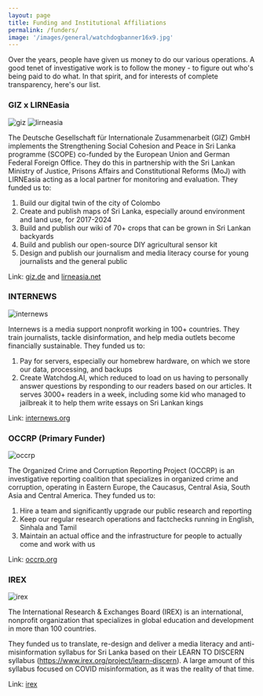 ```yaml
---
layout: page
title: Funding and Institutional Affiliations
permalink: /funders/
image: '/images/general/watchdogbanner16x9.jpg'
---
```


Over the years, people have given us money to do our various operations. A good tenet of investigative work is to follow the money - to figure out who's being paid to do what. In that spirit, and for interests of complete transparency, here's our list.

### GIZ x LIRNEasia

![giz]({{site.baseurl}}/images/general/scope-logos.png)
![lirneasia]({{site.baseurl}}/images/general/lirneasia-logo.png)

The Deutsche Gesellschaft für Internationale Zusammenarbeit (GIZ) GmbH implements the Strengthening Social Cohesion and Peace in Sri Lanka programme (SCOPE) co-funded by the European Union and German Federal Foreign Office. They do this in partnership with the Sri Lankan Ministry of Justice, Prisons Affairs and Constitutional Reforms (MoJ) with LIRNEasia acting as a local partner for monitoring and evaluation. They funded us to:

1) Build our digital twin of the city of Colombo
2) Create and publish maps of Sri Lanka, especially around environment and land use, for 2017-2024
3) Build and publish our wiki of 70+ crops that can be grown in Sri Lankan backyards
4) Build and publish our open-source DIY agricultural sensor kit
5) Design and publish our journalism and media literacy course for young journalists and the general public

Link: [giz.de](https://www.giz.de) and [lirneasia.net](https://www.lirneasia.net)

### INTERNEWS

![internews]({{site.baseurl}}/images/general/internews-logo.png)

Internews is a media support nonprofit working in 100+ countries. They train journalists, tackle disinformation, and help media outlets become financially sustainable. They funded us to:

1) Pay for servers, especially our homebrew hardware, on which we store our data, processing, and backups
2) Create Watchdog.AI, which reduced to load on us having to personally answer questions by responding to our readers based on our articles. It serves 3000+ readers in a week, including some kid who managed to jailbreak it to help them write essays on Sri Lankan kings

Link: [internews.org](https://internews.org/)

### OCCRP (Primary Funder)

![occrp]({{site.baseurl}}/images/general/OCCRP-logo.png)

The Organized Crime and Corruption Reporting Project (OCCRP) is an investigative reporting coalition that specializes in organized crime and corruption, operating in Eastern Europe, the Caucasus, Central Asia, South Asia and Central America. They funded us to:

1) Hire a team and significantly upgrade our public research and reporting
2) Keep our regular research operations and factchecks running in English, Sinhala and Tamil
3) Maintain an actual office and the infrastructure for people to actually come and work with us

Link: [occrp.org](https://www.occrp.org/en)


### IREX

![irex]({{site.baseurl}}/images/general/irex-logo.svg)

The International Research & Exchanges Board (IREX) is an international, nonprofit organization that specializes in global education and development in more than 100 countries.

They funded us to translate, re-design and deliver a media literacy and anti-misinformation syllabus for Sri Lanka based on their LEARN TO DISCERN syllabus (https://www.irex.org/project/learn-discern). A large amount of this syllabus focused on COVID misinformation, as it was the reality of that time.

Link: [irex](https://www.irex.org/)
